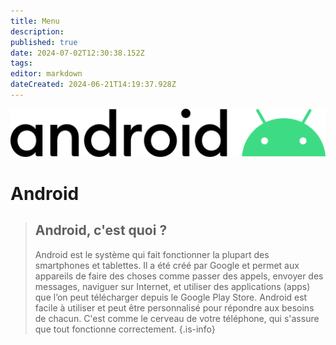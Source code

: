 ```yaml
---
title: Menu
description: 
published: true
date: 2024-07-02T12:30:38.152Z
tags: 
editor: markdown
dateCreated: 2024-06-21T14:19:37.928Z
---
```


![android_logo.png](/images/android/android_logo.png)

# Android


> ## Android, c'est quoi ?
> Android est le système qui fait fonctionner la plupart des smartphones et tablettes. Il a été créé par Google et permet aux appareils de faire des choses comme passer des appels, envoyer des messages, naviguer sur Internet, et utiliser des applications (apps) que l’on peut télécharger depuis le Google Play Store. Android est facile à utiliser et peut être personnalisé pour répondre aux besoins de chacun. C'est comme le cerveau de votre téléphone, qui s'assure que tout fonctionne correctement.
{.is-info}

